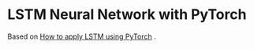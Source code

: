 # LSTM Neural Network with PyTorch

Based on [How to apply LSTM using PyTorch](https://cnvrg.io/pytorch-lstm/) .
